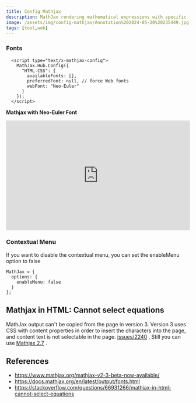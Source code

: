 ```yaml
---
title: Config Mathjax
description: MathJax rendering mathematical expressions with specific fonts and options
image: /assets/img/config-mathjax/Annotation%202024-05-20%20235449.jpg
tags: [tool,web]
---
```

 

### Fonts

```
  <script type="text/x-mathjax-config">
    MathJax.Hub.Config({
      "HTML-CSS": {
        availableFonts: [],
        preferredFont: null, // force Web fonts
        webFont: "Neo-Euler"
      }
    });
  </script>
```

**Mathjax with Neo-Euler Font**

<iframe height="300" style="width: 100%;" scrolling="no" title="Mathjax with  Neo-Euler Font" src="https://codepen.io/mrinalcs/embed/QWRNNXz?default-tab=html%2Cresult" frameborder="no" loading="lazy" allowtransparency="true" allowfullscreen="true">
  See the Pen <a href="https://codepen.io/mrinalcs/pen/QWRNNXz">
  Mathjax with  Neo-Euler Font</a> by Mrinal (<a href="https://codepen.io/mrinalcs">@mrinalcs</a>)
  on <a href="https://codepen.io">CodePen</a>.
</iframe>
 
 

### Contextual Menu
If you want to disable the contextual menu, you can set the enableMenu option to false
```
MathJax = {
  options: {
    enableMenu: false
  }
};
```

## Mathjax in HTML: Cannot select equations

MathJax output can't be copied  from the page in version 3. Version 3 uses CSS with content properties in order to insert the characters into the page, and content text is not selectable in the page. [issues/2240](https://github.com/mathjax/MathJax/issues/2240) . Still you can use [Mathjax 2.7](https://docs.mathjax.org/en/v2.7-latest/) .

## References

- <https://www.mathjax.org/mathjax-v2-3-beta-now-available/>
- <https://docs.mathjax.org/en/latest/output/fonts.html>
- <https://stackoverflow.com/questions/66931266/mathjax-in-html-cannot-select-equations>